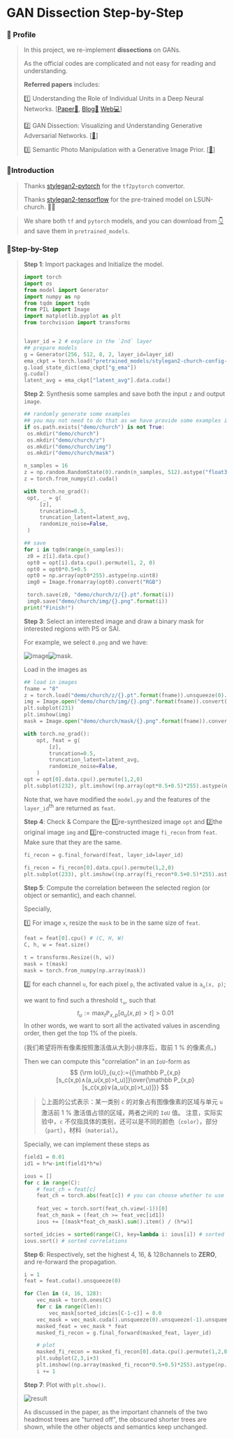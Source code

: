 # GAN Dissection Step-by-Step

### 🙈 Profile

> In this project, we re-implement **dissections** on GANs. 
>
> As the official codes are complicated and not easy for reading and understanding.
>
> **Referred papers** includes:
>
> 1️⃣ Understanding the Role of Individual Units in a Deep Neural Networks. [[Paper📜](https://www.pnas.org/content/117/48/30071), [Blog📝](https://blog.csdn.net/WinerChopin/article/details/108672765?spm=1001.2014.3001.5501) [Web💻](http://dissect.csail.mit.edu/)]
>
> 2️⃣ GAN Dissection: Visualizing and Understanding Generative Adversarial Networks. [[📜](https://arxiv.org/abs/1811.10597)]
>
> 3️⃣ Semantic Photo Manipulation with a Generative Image Prior. [[📜](https://arxiv.org/abs/2005.07727v1)]

### 🐞Introduction

> Thanks [stylegan2-pytorch](https://github.com/rosinality/stylegan2-pytorch) for the `tf2pytorch` convertor. 
>
> Thanks [stylegan2-tensorflow](https://github.com/NVlabs/stylegan2) for the pre-trained model on LSUN-church. 🐂🍺

> We share both `tf` and `pytorch` models, and you can download from [👇]() and save them in `pretrained_models`.

### 🐞Step-by-Step

> **Step 1**: Import packages and Initialize the model.
>
> ```python
> import torch
> import os
> from model import Generator
> import numpy as np 
> from tqdm import tqdm
> from PIL import Image
> import matplotlib.pyplot as plt 
> from torchvision import transforms
> 
> 
> layer_id = 2 # explore in the `2nd` layer
> ## prepare models
> g = Generator(256, 512, 8, 2, layer_id=layer_id)
> ema_ckpt = torch.load("pretrained_models/stylegan2-church-config-f.pt")
> g.load_state_dict(ema_ckpt["g_ema"])
> g.cuda()
> latent_avg = ema_ckpt["latent_avg"].data.cuda()
> ```
>
> **Step 2**: Synthesis some samples and save both the input `z` and output `image`.
>
> ```python
> ## randomly generate some examples
> ## you may not need to do that as we have provide some examples in our exp
> if os.path.exists("demo/church") is not True:
>  os.mkdir("demo/church")
>  os.mkdir("demo/church/z")
>  os.mkdir("demo/church/img")
>  os.mkdir("demo/church/mask")
> 
> n_samples = 16
> z = np.random.RandomState(0).randn(n_samples, 512).astype("float32")
> z = torch.from_numpy(z).cuda()
> 
> with torch.no_grad():
>  opt, _ = g(
>      [z],
>      truncation=0.5,
>      truncation_latent=latent_avg,
>      randomize_noise=False,
>  )
> 
> ## save
> for i in tqdm(range(n_samples)):
>  z0 = z[i].data.cpu()
>  opt0 = opt[i].data.cpu().permute(1, 2, 0)
>  opt0 = opt0*0.5+0.5
>  opt0 = np.array(opt0*255).astype(np.uint8)
>  img0 = Image.fromarray(opt0).convert("RGB")
> 
>  torch.save(z0, "demo/church/z/{}.pt".format(i))
>  img0.save("demo/church/img/{}.png".format(i))
> print("Finish!")
> ```
>
> **Step 3**: Select an interested image and draw a binary mask for interested regions with PS or SAI.
>
> For example, we select `0.png` and we have:
>
> ![image](https://github.com/NeverGiveU/NNInterpretation/main/demos/GAN-Dissection/demo/church/img/8.png)![mask](https://github.com/NeverGiveU/NNInterpretation/main/demos/GAN-Dissection/demo/church/mask/8.png).
>
> Load in the images as
>
> ```python
> ## load in images
> fname = "8"
> z = torch.load("demo/church/z/{}.pt".format(fname)).unsqueeze(0).cuda()
> img = Image.open("demo/church/img/{}.png".format(fname)).convert("RGB")
> plt.subplot(231)
> plt.imshow(img)
> mask = Image.open("demo/church/mask/{}.png".format(fname)).convert("L")
> 
> with torch.no_grad():
>     opt, feat = g( 
>         [z],
>         truncation=0.5,
>         truncation_latent=latent_avg,
>         randomize_noise=False,
>     )
> opt = opt[0].data.cpu().permute(1,2,0)
> plt.subplot(232), plt.imshow((np.array(opt*0.5+0.5)*255).astype(np.uint8))
> ```
>
> Note that, we have modified the `model.py` and the features of the `layer_id`<sup>th</sup> are returned as `feat`.
>
> **Step 4**: Check  & Compare the 1️⃣re-synthesized image `opt` and 2️⃣the original image `img` and 3️⃣re-constructed image `fi_recon` from `feat`. Make sure that they are the same.
>
> ```python
> fi_recon = g.final_forward(feat, layer_id=layer_id)
> 
> fi_recon = fi_recon[0].data.cpu().permute(1,2,0)
> plt.subplot(233), plt.imshow((np.array(fi_recon*0.5+0.5)*255).astype(np.uint8))
> ```
>
> **Step 5**: Compute the correlation between the selected region (or object or semantic), and each channel.
>
> Specially, 
>
> 1️⃣ For image `x`, resize the `mask` to be in the same size of `feat`.
>
> ```python
> feat = feat[0].cpu() # (C, H, W)
> C, h, w = feat.size()
> 
> t = transforms.Resize((h, w))
> mask = t(mask)
> mask = torch.from_numpy(np.array(mask))
> ```
>
> 2️⃣ for each channel `u`, for each pixel `p`, the activated value is `a`<sub>`u`</sub>`(x, p)`; 
>
> we want to find such a threshold `t`<sub>`u`</sub>, such that
> $$
> t_u:=\max_t \mathbb P_{x,p} [a_u(x,p)>t]>0.01
> $$
> In other words, we want to sort all the activated values in ascending order, then get the top 1% of the pixels.
>
> (我们希望将所有像素按照激活值从大到小排序后，取前 1 % 的像素点。)
>
> Then we can compute this "correlation" in an `IoU`-form as
> $$
> {\rm IoU}_{u,c}:={{\mathbb P_{x,p}[s_c(x,p)∧(a_u(x,p)>t_u)]}\over{\mathbb P_{x,p}[s_c(x,p)∨(a_u(x,p)>t_u)]}}
> $$
>
> > 👆上面的公式表示：某一类别 `c` 的对象占有图像像素的区域与单元 `u` 激活前 1 % 激活值占领的区域，两者之间的 `IoU` 值。
> > 注意，实际实验中，`c` 不仅指具体的类别，还可以是不同的颜色（`color`），部分（`part`），材料（`material`）。
>
> Specially, we can implement these steps as
>
> ```python
> field1 = 0.01
> id1 = h*w-int(field1*h*w)
> 
> ious = []
> for c in range(C):
>     # feat_ch = feat[c]
>     feat_ch = torch.abs(feat[c]) # you can choose whether to use the absolute value.
>     
>     feat_vec = torch.sort(feat_ch.view(-1))[0]
>     feat_ch_mask = (feat_ch >= feat_vec[id1])
>     ious += [(mask*feat_ch_mask).sum().item() / (h*w)]
> 
> sorted_idcies = sorted(range(C), key=lambda i: ious[i]) # sorted channel indices
> ious.sort() # sorted correlations
> ```
>
> **Step 6**: Respectively, set the highest 4, 16, & 128channels to **ZERO**, and re-forward the propagation.
>
> ```python
> i = 1
> feat = feat.cuda().unsqueeze(0)
> 
> for Clen in (4, 16, 128):
>     vec_mask = torch.ones(C)
>     for c in range(Clen):
>         vec_mask[sorted_idcies[C-1-c]] = 0.0
>     vec_mask = vec_mask.cuda().unsqueeze(0).unsqueeze(-1).unsqueeze(-1)
>     masked_feat = vec_mask * feat 
>     masked_fi_recon = g.final_forward(masked_feat, layer_id)
> 
>     # plot
>     masked_fi_recon = masked_fi_recon[0].data.cpu().permute(1,2,0)
>     plt.subplot(2,3,i+3)
>     plt.imshow((np.array(masked_fi_recon*0.5+0.5)*255).astype(np.uint8))
>     i += 1
> ```
>
> **Step 7**: Plot with `plt.show()`.
>
> ![result](https://github.com/NeverGiveU/NNInterpretation/main/demos/GAN-Dissection/sample_dissected_results.png)
>
> As discussed in the paper, as the important channels of the two headmost trees are "turned off", the obscured shorter trees are shown, while the other objects and semantics keep unchanged.

